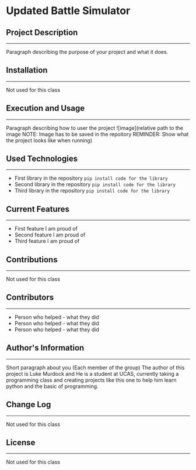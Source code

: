 # Updated Battle Simulator

## Project Description
---
Paragraph describing the purpose of your project and what it does.  

## Installation
---
Not used for this class  

## Execution and Usage
---
Paragraph describing how to user the project
![image](relative path to the image NOTE: Image has to be saved in the repoitory REMINDER: Show what the project looks like when running)  

## Used Technologies
---
+ First library in the repository
`pip install code for the library`
+ Second library in the repository
`pip install code for the library`
+ Third library in the repository
`pip install code for the library`  

## Current Features
---
+ First feature I am proud of
+ Second feature I am proud of
+ Third feature I am proud of  

## Contributions
---
Not used for this class  

## Contributors
---
+ Person who helped - what they did
+ Person who helped - what they did
+ Person who helped - what they did  

## Author's Information
---
Short paragraph about you (Each member of the group)
The author of this project is Luke Murdock and He is a student at UCAS, currently taking a programming class and creating projects like this one to help him learn python and the basic of programming. 
  

## Change Log
---
Not used for this class  

## License
---
Not used for this class  